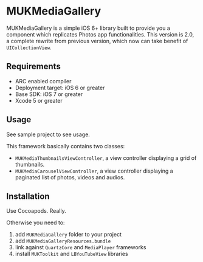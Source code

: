 MUKMediaGallery
===============
MUKMediaGallery is a simple iOS 6+ library built to provide you a component which replicates Photos app functionalities.
This version is 2.0, a complete rewrite from previous version, which now can take benefit of `UICollectionView`.

Requirements
------------
* ARC enabled compiler
* Deployment target: iOS 6 or greater
* Base SDK: iOS 7 or greater
* Xcode 5 or greater

Usage
-----
See sample project to see usage.

This framework basically contains two classes:

* `MUKMediaThumbnailsViewController`, a view controller displaying a grid of thumbnails.
* `MUKMediaCarouselViewController`, a view controller displaying a paginated list of photos, videos and audios.

Installation
------------
Use Cocoapods. Really.

Otherwise you need to:

1. add `MUKMediaGallery` folder to your project
2. add `MUKMediaGalleryResources.bundle`
3. link against `QuartzCore` and `MediaPlayer` frameworks
4. install `MUKToolkit` and `LBYouTubeView` libraries
